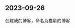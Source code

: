 ## 2023-09-26  
创建我的博客，命名为猫星的博客  
<SiteInfo name="猫星的博客 " url="https://sakura0213.github.io" preview="/images/猫星的博客.png" />
